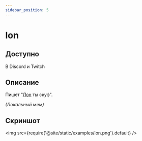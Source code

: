 ```yaml
---
sidebar_position: 5
---
```


# lon

## Доступно

В Discord и Twitch

## Описание

Пишет "[Лон](https://taplink.cc/tipolon) ты скуф".

*(Локальный мем)*

## Скриншот
<img src={require('@site/static/examples/lon.png').default} />
